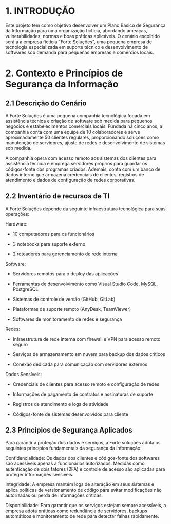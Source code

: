 # 1. INTRODUÇÃO 

Este projeto tem como objetivo desenvolver um Plano Básico de Segurança da Informação para uma organização fictícia, abordando ameaças, vulnerabilidades, normas e boas práticas aplicáveis. O cenário 
escolhido será a a empresa fictícia "Forte Soluções", uma pequena empresa de tecnologia especializada em suporte técnico e desenvolvimento de softwares sob demanda para pequenas empresas e comércios 
locais.
# 2. Contexto e Princípios de Segurança da Informação 
## 2.1 Descrição do Cenário 

A Forte Soluções é uma pequena companhia tecnológica focada em assistência técnica e criação de software sob medida para pequenos negócios e estabelecimentos comerciais locais. 
Fundada há cinco anos, a companhia conta com uma equipe de 10 colaboradores e serve aproximadamente 50 clientes regulares, proporcionando soluções como manutenção de servidores, ajuste de redes 
e desenvolvimento de sistemas sob medida.
 
A companhia opera com acesso remoto aos sistemas dos clientes para assistência técnica e emprega servidores próprios para guardar os códigos-fonte dos programas criados. Ademais, conta com um banco de 
dados interno que armazena credenciais de clientes, registros de atendimento e dados de configuração de redes corporativas.
## 2.2 Inventário de recursos de TI
A Forte Soluções depende da seguinte infraestrutura tecnológica para suas operações:

Hardware:

- 10 computadores para os funcionários

- 3 notebooks para suporte externo

- 2 roteadores para gerenciamento de rede interna

Software:

- Servidores remotos para o deploy das aplicações 

- Ferramentas de desenvolvimento como Visual Studio Code, MySQL, PostgreSQL

- Sistemas de controle de versão (GitHub, GitLab)

- Plataformas de suporte remoto (AnyDesk, TeamViewer)

- Softwares de monitoramento de redes e segurança

Redes:

- Infraestrutura de rede interna com firewall e VPN para acesso remoto seguro

- Serviços de armazenamento em nuvem para backup dos dados críticos

- Conexão dedicada para comunicação com servidores externos

Dados Sensíveis:

- Credenciais de clientes para acesso remoto e configuração de redes

- Informações de pagamento de contratos e assinaturas de suporte

- Registros de atendimento e logs de atividade

- Códigos-fonte de sistemas desenvolvidos para cliente
## 2.3 Princípios de Segurança Aplicados
Para garantir a proteção dos dados e serviços, a Forte soluções adota os seguintes princípios fundamentais da segurança da informação:

Confidencialidade: Os dados dos clientes e códigos-fonte dos softwares são acessíveis apenas a funcionários autorizados. Medidas como autenticação de dois fatores (2FA) e controle de acesso são 
aplicadas para proteger informações sensíveis.

Integridade: A empresa mantém logs de alteração em seus sistemas e aplica políticas de versionamento de código para evitar modificações não autorizadas ou perda de informações críticas.

Disponibilidade: Para garantir que os serviços estejam sempre acessíveis, a empresa adota práticas como redundância de servidores, backups automáticos e monitoramento de rede para detectar falhas 
rapidamente.
